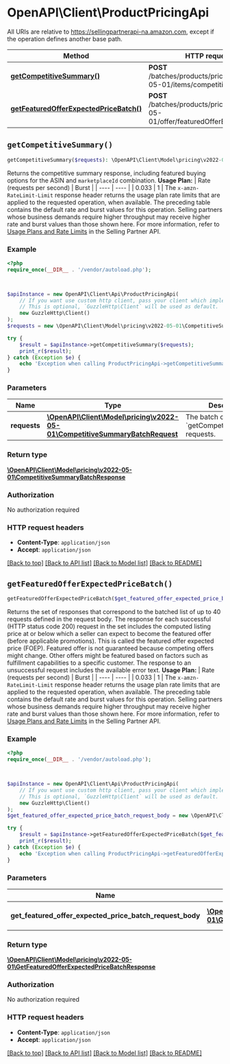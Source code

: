 # OpenAPI\Client\ProductPricingApi

All URIs are relative to https://sellingpartnerapi-na.amazon.com, except if the operation defines another base path.

| Method | HTTP request | Description |
| ------------- | ------------- | ------------- |
| [**getCompetitiveSummary()**](ProductPricingApi.md#getCompetitiveSummary) | **POST** /batches/products/pricing/2022-05-01/items/competitiveSummary |  |
| [**getFeaturedOfferExpectedPriceBatch()**](ProductPricingApi.md#getFeaturedOfferExpectedPriceBatch) | **POST** /batches/products/pricing/2022-05-01/offer/featuredOfferExpectedPrice |  |


## `getCompetitiveSummary()`

```php
getCompetitiveSummary($requests): \OpenAPI\Client\Model\pricing\v2022-05-01\CompetitiveSummaryBatchResponse
```



Returns the competitive summary response, including featured buying options for the ASIN and `marketplaceId` combination.  **Usage Plan:**  | Rate (requests per second) | Burst | | ---- | ---- | | 0.033 | 1 |  The `x-amzn-RateLimit-Limit` response header returns the usage plan rate limits that are applied to the requested operation, when available. The preceding table contains the default rate and burst values for this operation. Selling partners whose business demands require higher throughput may receive higher rate and burst values than those shown here. For more information, refer to [Usage Plans and Rate Limits](https://developer-docs.amazon.com/sp-api/docs/usage-plans-and-rate-limits-in-the-sp-api) in the Selling Partner API.

### Example

```php
<?php
require_once(__DIR__ . '/vendor/autoload.php');



$apiInstance = new OpenAPI\Client\Api\ProductPricingApi(
    // If you want use custom http client, pass your client which implements `GuzzleHttp\ClientInterface`.
    // This is optional, `GuzzleHttp\Client` will be used as default.
    new GuzzleHttp\Client()
);
$requests = new \OpenAPI\Client\Model\pricing\v2022-05-01\CompetitiveSummaryBatchRequest(); // \OpenAPI\Client\Model\pricing\v2022-05-01\CompetitiveSummaryBatchRequest | The batch of `getCompetitiveSummary` requests.

try {
    $result = $apiInstance->getCompetitiveSummary($requests);
    print_r($result);
} catch (Exception $e) {
    echo 'Exception when calling ProductPricingApi->getCompetitiveSummary: ', $e->getMessage(), PHP_EOL;
}
```

### Parameters

| Name | Type | Description  | Notes |
| ------------- | ------------- | ------------- | ------------- |
| **requests** | [**\OpenAPI\Client\Model\pricing\v2022-05-01\CompetitiveSummaryBatchRequest**](../Model/CompetitiveSummaryBatchRequest.md)| The batch of &#x60;getCompetitiveSummary&#x60; requests. | |

### Return type

[**\OpenAPI\Client\Model\pricing\v2022-05-01\CompetitiveSummaryBatchResponse**](../Model/CompetitiveSummaryBatchResponse.md)

### Authorization

No authorization required

### HTTP request headers

- **Content-Type**: `application/json`
- **Accept**: `application/json`

[[Back to top]](#) [[Back to API list]](../../README.md#endpoints)
[[Back to Model list]](../../README.md#models)
[[Back to README]](../../README.md)

## `getFeaturedOfferExpectedPriceBatch()`

```php
getFeaturedOfferExpectedPriceBatch($get_featured_offer_expected_price_batch_request_body): \OpenAPI\Client\Model\pricing\v2022-05-01\GetFeaturedOfferExpectedPriceBatchResponse
```



Returns the set of responses that correspond to the batched list of up to 40 requests defined in the request body. The response for each successful (HTTP status code 200) request in the set includes the computed listing price at or below which a seller can expect to become the featured offer (before applicable promotions). This is called the featured offer expected price (FOEP). Featured offer is not guaranteed because competing offers might change. Other offers might be featured based on factors such as fulfillment capabilities to a specific customer. The response to an unsuccessful request includes the available error text.  **Usage Plan:**  | Rate (requests per second) | Burst | | ---- | ---- | | 0.033 | 1 |  The `x-amzn-RateLimit-Limit` response header returns the usage plan rate limits that are applied to the requested operation, when available. The preceding table contains the default rate and burst values for this operation. Selling partners whose business demands require higher throughput may receive higher rate and burst values than those shown here. For more information, refer to [Usage Plans and Rate Limits](https://developer-docs.amazon.com/sp-api/docs/usage-plans-and-rate-limits-in-the-sp-api) in the Selling Partner API.

### Example

```php
<?php
require_once(__DIR__ . '/vendor/autoload.php');



$apiInstance = new OpenAPI\Client\Api\ProductPricingApi(
    // If you want use custom http client, pass your client which implements `GuzzleHttp\ClientInterface`.
    // This is optional, `GuzzleHttp\Client` will be used as default.
    new GuzzleHttp\Client()
);
$get_featured_offer_expected_price_batch_request_body = new \OpenAPI\Client\Model\pricing\v2022-05-01\GetFeaturedOfferExpectedPriceBatchRequest(); // \OpenAPI\Client\Model\pricing\v2022-05-01\GetFeaturedOfferExpectedPriceBatchRequest | The batch of `getFeaturedOfferExpectedPrice` requests.

try {
    $result = $apiInstance->getFeaturedOfferExpectedPriceBatch($get_featured_offer_expected_price_batch_request_body);
    print_r($result);
} catch (Exception $e) {
    echo 'Exception when calling ProductPricingApi->getFeaturedOfferExpectedPriceBatch: ', $e->getMessage(), PHP_EOL;
}
```

### Parameters

| Name | Type | Description  | Notes |
| ------------- | ------------- | ------------- | ------------- |
| **get_featured_offer_expected_price_batch_request_body** | [**\OpenAPI\Client\Model\pricing\v2022-05-01\GetFeaturedOfferExpectedPriceBatchRequest**](../Model/GetFeaturedOfferExpectedPriceBatchRequest.md)| The batch of &#x60;getFeaturedOfferExpectedPrice&#x60; requests. | |

### Return type

[**\OpenAPI\Client\Model\pricing\v2022-05-01\GetFeaturedOfferExpectedPriceBatchResponse**](../Model/GetFeaturedOfferExpectedPriceBatchResponse.md)

### Authorization

No authorization required

### HTTP request headers

- **Content-Type**: `application/json`
- **Accept**: `application/json`

[[Back to top]](#) [[Back to API list]](../../README.md#endpoints)
[[Back to Model list]](../../README.md#models)
[[Back to README]](../../README.md)
